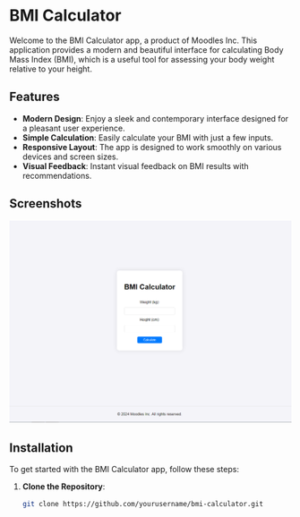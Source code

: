 # BMI Calculator

Welcome to the BMI Calculator app, a product of Moodles Inc. This application provides a modern and beautiful interface for calculating Body Mass Index (BMI), which is a useful tool for assessing your body weight relative to your height.

## Features

- **Modern Design**: Enjoy a sleek and contemporary interface designed for a pleasant user experience.
- **Simple Calculation**: Easily calculate your BMI with just a few inputs.
- **Responsive Layout**: The app is designed to work smoothly on various devices and screen sizes.
- **Visual Feedback**: Instant visual feedback on BMI results with recommendations.

## Screenshots

![BMI Calculator Screenshot](./static/img.PNG)

## Installation

To get started with the BMI Calculator app, follow these steps:

1. **Clone the Repository**:

   ```bash
   git clone https://github.com/yourusername/bmi-calculator.git
